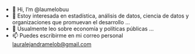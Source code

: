 - 👋 Hi, I’m @laumelobuu
- 👀 Estoy interesada en estadística, análisis de datos, ciencia de datos y organizaciones que promuevan el desarrollo ...
- 🌱 Usualmente leo sobre economía y políticas públicas ...
- 📫 Puedes escribirme en mi correo personal lauralejandramelob@gmail.com 

<!---
laumelobuu/laumelobuu is a ✨ special ✨ repository because its `README.md` (this file) appears on your GitHub profile.
You can click the Preview link to take a look at your changes.
--->
